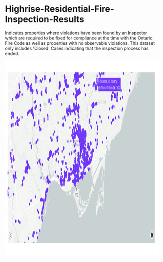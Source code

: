# Highrise-Residential-Fire-Inspection-Results
Indicates properties where violations have been found by an Inspector which are required to be fixed for compliance at the time with the Ontario Fire Code as well as properties with no observable violations. This dataset only includes 'Closed' Cases indicating that the inspection process has ended.

<img src="https://github.com/Aayushpatel007/Highrise-Residential-Fire-Inspection-Results/blob/master/map2.png" width="950" height="650" style="vertical-align:center;">
